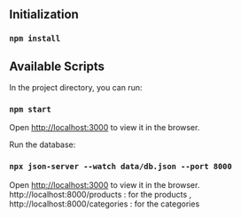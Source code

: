 ## Initialization

### `npm install`

## Available Scripts

In the project directory, you can run:

### `npm start`
Open [http://localhost:3000](http://localhost:3000) to view it in the browser.

Run the database:

### `npx json-server --watch data/db.json --port 8000`
Open [http://localhost:3000](http://localhost:8000) to view it in the browser.
http://localhost:8000/products : for the products , 
http://localhost:8000/categories : for the categories


